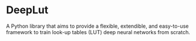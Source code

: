 # DeepLut
A Python library that aims to provide a flexible, extendible, and easy-to-use framework to train look-up tables (LUT) deep neural networks from scratch.